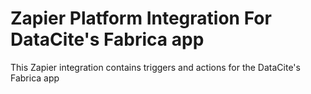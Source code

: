 # Zapier Platform Integration For DataCite's Fabrica app

This Zapier integration contains triggers and actions for the  DataCite's Fabrica app
